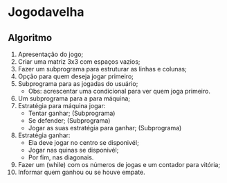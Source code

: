 # Jogodavelha
## Algoritmo
1. Apresentação do jogo;
2. Criar uma matriz 3x3 com espaços vazios;
3. Fazer um subprograma para estruturar as linhas e colunas;
4. Opção para quem deseja jogar primeiro;
5. Subprograma para as jogadas do usuário;
   - Obs: acrescentar uma condicional para ver quem joga primeiro.
6. Um subprograma para a  para máquina;
7. Estratégia para máquina jogar:
   - Tentar ganhar; (Subprograma)
   - Se defender; (Subprograma)
   - Jogar as suas estratégia para ganhar; (Subprograma)
8. Estratégia ganhar:
   - Ela deve jogar no centro se disponivél;
   - Jogar nas quinas se disponivél;
   - Por fim, nas diagonais.
9. Fazer um (while) com os números de jogas e um contador para vitória;
10. Informar quem ganhou ou se houve empate.


